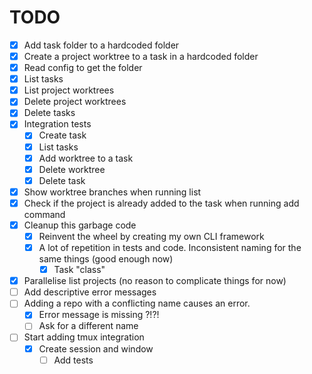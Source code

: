 # TODO
- [x] Add task folder to a hardcoded folder
- [x] Create a project worktree to a task in a hardcoded folder
- [x] Read config to get the folder
- [x] List tasks
- [x] List project worktrees
- [x] Delete project worktrees
- [x] Delete tasks
- [x] Integration tests
    - [x] Create task
    - [x] List tasks
    - [x] Add worktree to a task
    - [x] Delete worktree
    - [x] Delete task
- [x] Show worktree branches when running list
- [x] Check if the project is already added to the task when running add command
- [x] Cleanup this garbage code
    - [x] Reinvent the wheel by creating my own CLI framework
    - [x] A lot of repetition in tests and code. Inconsistent naming for the same things (good enough now)
        - [x] Task "class"
- [x] Parallelise list projects (no reason to complicate things for now)
- [ ] Add descriptive error messages
- [ ] Adding a repo with a conflicting name causes an error.
    - [x] Error message is missing ?!?!
    - [ ] Ask for a different name
- [ ] Start adding tmux integration
    - [x] Create session and window
        - [ ] Add tests
